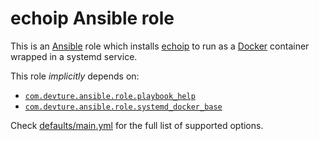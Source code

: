 # echoip Ansible role

This is an [Ansible](https://www.ansible.com/) role which installs [echoip](https://github.com/mpolden/echoip) to run as a [Docker](https://www.docker.com/) container wrapped in a systemd service.

This role *implicitly* depends on:

- [`com.devture.ansible.role.playbook_help`](https://github.com/devture/com.devture.ansible.role.playbook_help)
- [`com.devture.ansible.role.systemd_docker_base`](https://github.com/devture/com.devture.ansible.role.systemd_docker_base)

Check [defaults/main.yml](defaults/main.yml) for the full list of supported options.
